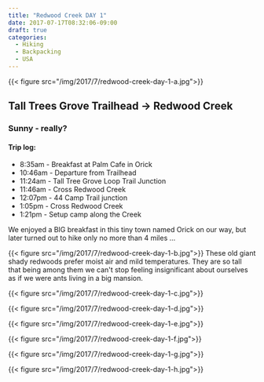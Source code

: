 ```yaml
---
title: "Redwood Creek DAY 1"
date: 2017-07-17T08:32:06-09:00
draft: true
categories:
  - Hiking
  - Backpacking
  - USA
---
```


{{< figure src="/img/2017/7/redwood-creek-day-1-a.jpg">}}

## Tall Trees Grove Trailhead -> Redwood Creek
### Sunny - really?

#### Trip log:

* 8:35am - Breakfast at Palm Cafe in Orick
* 10:46am - Departure from Trailhead
* 11:24am - Tall Tree Grove Loop Trail Junction
* 11:46am - Cross Redwood Creek
* 12:07pm - 44 Camp Trail junction
* 1:05pm - Cross Redwood Creek
* 1:21pm - Setup camp along the Creek

<!--more-->

We enjoyed a BIG breakfast in this tiny town named Orick on our way, but later turned out to hike only no more than 4 miles ...

{{< figure src="/img/2017/7/redwood-creek-day-1-b.jpg">}}
These old giant shady redwoods prefer moist air and mild temperatures. They are so tall that being among them we can't stop feeling insignificant about ourselves as if we were ants living in a big mansion.

{{< figure src="/img/2017/7/redwood-creek-day-1-c.jpg">}}

{{< figure src="/img/2017/7/redwood-creek-day-1-d.jpg">}}

{{< figure src="/img/2017/7/redwood-creek-day-1-e.jpg">}}

{{< figure src="/img/2017/7/redwood-creek-day-1-f.jpg">}}

{{< figure src="/img/2017/7/redwood-creek-day-1-g.jpg">}}

{{< figure src="/img/2017/7/redwood-creek-day-1-h.jpg">}}
